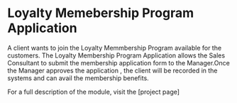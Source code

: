 # Loyalty Memebership Program Application

A client wants to join the Loyalty Memmbership Program available for the customers. The Loyalty Membership Program Application allows the Sales Consultant to submit the membership application form to the Manager.Once the Manager approves the application , the client will be recorded in the systems and can avail the membership benefits.

For a full description of the module, visit the 
[project page]
